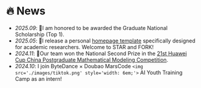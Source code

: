# 🔥 News

- *2025.09*: 🎉I am honored to be awarded the Graduate National Scholarship (Top 1).
- *2025.05*: 🎉I release a personal [homepage template](https://github.com/yuchaozhi/yuchaozhi.github.io) specifically designed for academic researchers. Welcome to STAR and FORK!
- *2024.11*: 🎉Our team won the National Second Prize in the [21st Huawei Cup China Postgraduate Mathematical Modeling Competition](https://sms.hainanu.edu.cn/info/1421/5601.htm).
- *2024.10*: I join ByteDance × Doubao MarsCode `<img src='./images/tiktok.png' style='width: 6em;'>` AI Youth Training Camp as an intern!
